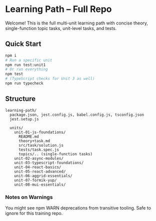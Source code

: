 # Learning Path – Full Repo

Welcome! This is the full multi-unit learning path with concise theory, single-function topic tasks, unit-level tasks, and tests.

## Quick Start
```bash
npm i
# Run a specific unit
npm run test:unit1
# Or run everything
npm test
# (TypeScript checks for Unit 3 as well)
npm run typecheck
```

## Structure
```
learning-path/
  package.json, jest.config.js, babel.config.js, tsconfig.json
  jest.setup.js

  units/
    unit-01-js-foundations/
      README.md
      theory+task.md
      src/task/solution.js
      tests/task.spec.js
      topics/.. (single-function tasks)
    unit-02-async-modules/
    unit-03-typescript-foundations/
    unit-04-react-basics/
    unit-05-react-advanced/
    unit-06-aggrid-essentials/
    unit-07-formik-yup/
    unit-08-mui-essentials/
```

### Notes on Warnings
You might see npm WARN deprecations from transitive tooling. Safe to ignore for this training repo.
